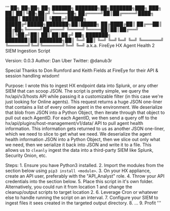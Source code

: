 '''
██╗  ██╗██╗  ██╗     ██████╗       ███████╗██╗███████╗███╗   ███╗
██║  ██║╚██╗██╔╝     ╚════██╗      ██╔════╝██║██╔════╝████╗ ████║
███████║ ╚███╔╝█████╗ █████╔╝█████╗███████╗██║█████╗  ██╔████╔██║
██╔══██║ ██╔██╗╚════╝██╔═══╝ ╚════╝╚════██║██║██╔══╝  ██║╚██╔╝██║
██║  ██║██╔╝ ██╗     ███████╗      ███████║██║███████╗██║ ╚═╝ ██║
╚═╝  ╚═╝╚═╝  ╚═╝     ╚══════╝      ╚══════╝╚═╝╚══════╝╚═╝     ╚═╝
a.k.a. FireEye HX Agent Health 2 SIEM Ingestion Script

Version: 0.0.3
Author: Dan Uber
Twitter: @danub3r

Special Thanks to Don Rumford and Keith Fields at FireEye for their API & session handling wisdom!

Purpose: I wrote this to ingest HX endpoint data into Splunk, or any other SIEM that can scoop JSON.
         The script is pretty simple, we query the hx/api/v3/hosts API while passing it a customizable
         filter (in this case we're just looking for Online agents). This request returns a huge JSON
         one-liner that contains a list of every online agent in the environment.
         We deserialize that blob from JSON into a Python Object, then iterate through that object 
         to pull out each AgentID. For each AgentID, we then send a query off to the
         hx/api/plugins/host-management/v1/data/ API to pull agent health information. This information
         gets returned to us as another JSON one-liner, which we need to slice to get what we need. 
         We deserialize the agent health information JSON into a Python Object, then we slice out only
         what we need, then we serialize it back into JSON and write it to a file. This allows us to
         `cleanly` ingest the data into a third-party SIEM like Splunk, Security Onion, etc.
         
Steps: 1. Ensure you have Python3 installed.
       2. Import the modules from the <Modules> section below using `pip3 install <module>`.
       3. On your HX appliance, create an API user, preferably with the "API_Analyst" role.
       4. Throw your API credentials into the <API Credentials> section below.
       5. Place this script in it's own folder. Alternatively, you could run it from location 1 and change the cleanup/output scripts to target location 2.
       6. Leverage Cron or whatever else to handle running the script on an interval.
       7. Configure your SIEM to ingest files it sees created in the targeted output directory.
       8. ...
       9. Profit
'''
